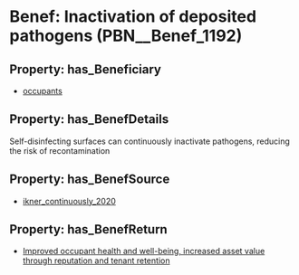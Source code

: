 # Benef: __Inactivation of deposited pathogens__ (PBN__Benef_1192)

## Property: has_Beneficiary

* [occupants](../Stakeholder/PBN__Stakeholder_92)

## Property: has_BenefDetails

Self-disinfecting surfaces can continuously inactivate pathogens, reducing the risk of recontamination

## Property: has_BenefSource

* [ikner_continuously_2020](../Article/PBN__Article_246)

## Property: has_BenefReturn

* [Improved occupant health and well-being, increased asset value through reputation and tenant retention](../BenefReturn/PBN__BenefReturn_1327)

